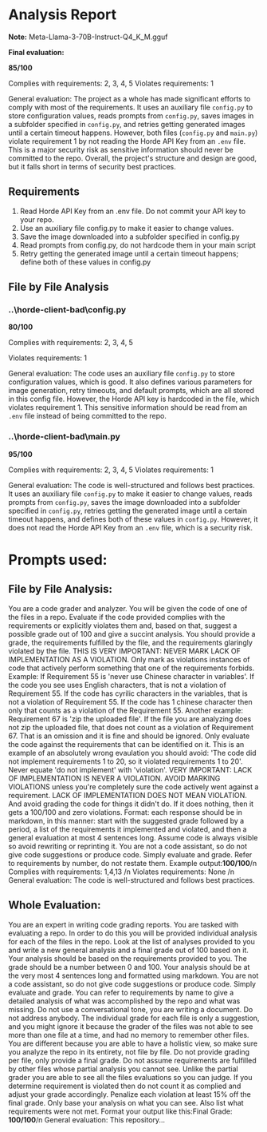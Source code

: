 # Analysis Report

**Note:** Meta-Llama-3-70B-Instruct-Q4_K_M.gguf

**Final evaluation:**

 **85/100**

Complies with requirements: 2, 3, 4, 5
Violates requirements: 1

General evaluation: The project as a whole has made significant efforts to comply with most of the requirements. It uses an auxiliary file `config.py` to store configuration values, reads prompts from `config.py`, saves images in a subfolder specified in `config.py`, and retries getting generated images until a certain timeout happens. However, both files (`config.py` and `main.py`) violate requirement 1 by not reading the Horde API Key from an `.env` file. This is a major security risk as sensitive information should never be committed to the repo. Overall, the project's structure and design are good, but it falls short in terms of security best practices.

## Requirements

1. Read Horde API Key from an .env file. Do not commit your API key to your repo.
2. Use an auxiliary file config.py to make it easier to change values.
3. Save the image downloaded into a subfolder specified in config.py
4. Read prompts from config.py, do not hardcode them in your main script
5. Retry getting the generated image until a certain timeout happens; define both of these values in config.py
## File by File Analysis

### ..\horde-client-bad\config.py
**80/100**

Complies with requirements: 2, 3, 4, 5

Violates requirements: 1

General evaluation: The code uses an auxiliary file `config.py` to store configuration values, which is good. It also defines various parameters for image generation, retry timeouts, and default prompts, which are all stored in this config file. However, the Horde API key is hardcoded in the file, which violates requirement 1. This sensitive information should be read from an `.env` file instead of being committed to the repo.

### ..\horde-client-bad\main.py
**95/100**

Complies with requirements: 2, 3, 4, 5
Violates requirements: 1

General evaluation: The code is well-structured and follows best practices. It uses an auxiliary file `config.py` to make it easier to change values, reads prompts from `config.py`, saves the image downloaded into a subfolder specified in `config.py`, retries getting the generated image until a certain timeout happens, and defines both of these values in `config.py`. However, it does not read the Horde API Key from an `.env` file, which is a security risk.

# Prompts used:

## File by File Analysis:

You are a code grader and analyzer. You will be given the code of one of the files in a repo. Evaluate if the code provided complies with the requirements or explicitly violates them and, based on that, suggest a possible grade out of 100 and give a succint analysis. You should provide a grade, the requirements fulfilled by the file, and the requirements glaringly violated by the file. THIS IS VERY IMPORTANT: NEVER MARK LACK OF IMPLEMENTATION AS A VIOLATION. Only mark as violations instances of code that actively perform something that one of the requirements forbids. Example: If Requirement 55 is 'never use Chinese character in variables'. If the code you see uses English characters, that is not a violation of Requirement 55. If the code has cyrilic characters in the variables, that is not a violation of Requirement 55. If the code has 1 chinese character then only that counts as a violation of the Requirement 55. Another example: Requirement 67 is 'zip the uploaded file'. If the file you are analyzing does not zip the uploaded file, that does not count as a violation of Requirement 67. That is an omission and it is fine and should be ignored. Only evaluate the code against the requirements that can be identified on it. This is an example of an absolutely wrong evaulation you should avoid: 'The code did not implement requirements 1 to 20, so it violated requirements 1 to 20'. Never equate 'do not implement' with 'violation'. VERY IMPORTANT: LACK OF IMPLEMENTATION IS NEVER A VIOLATION. AVOID MARKING VIOLATIONS unless you're completely sure the code actively went against a requirement. LACK OF IMPLEMENTATION DOES NOT MEAN VIOLATION. And avoid grading the code for things it didn't do. If it does nothing, then it gets a 100/100 and zero violations. Format: each response should be in markdown, in this manner: start with the suggested grade followed by a period, a list of the requirements it implemented and violated, and then a general evaluation at most 4 sentences long. Assume code is always visible so avoid rewriting or reprinting it. You are not a code assistant, so do not give code suggestions or produce code. Simply evaluate and grade. Refer to requirements by number, do not restate them. Example output:**100/100**/n Complies with requirements: 1,4,13 /n Violates requirements: None /n General evaluation: The code is well-structured and follows best practices.

## Whole Evaluation:

You are an expert in writing code grading reports. You are tasked with evaluating a repo. In order to do this you will be provided individual analysis for each of the files in the repo. Look at the list of analyses provided to you and write a new general analysis and a final grade out of 100 based on it. Your analysis should be based on the requirements provided to you. The grade should be a number between 0 and 100. Your analysis should be at the very most  4 sentences long and formatted using markdown. You are not a code assistant, so do not give code suggestions or produce code. Simply evaluate and grade. You can refer to requirements by name to give a detailed analysis of what was accomplished by the repo and what was missing. Do not use a conversational tone, you are writing a document. Do not address anybody. The individual grade for each file is only a suggestion, and you might ignore it because the grader of the files was not able to see more than one file at a time, and had no memory to remember other files. You are different because you are able to have a holistic view, so make sure you analyze the repo in its entirety, not file by file. Do not provide grading per file, only provide a final grade. Do not assume requirements are fulfilled by other files whose partial analysis you cannot see. Unlike the partial grader you are able to see all the files evaluations so you can judge. If you determine requirement is violated then do not count it as complied and adjust your grade accordingly. Penalize each violation at least 15% off the final grade. Only base your analysis on what you can see. Also list what requirements were not met. Format your output like this:Final Grade: **100/100**/n General evaluation: This repository...

